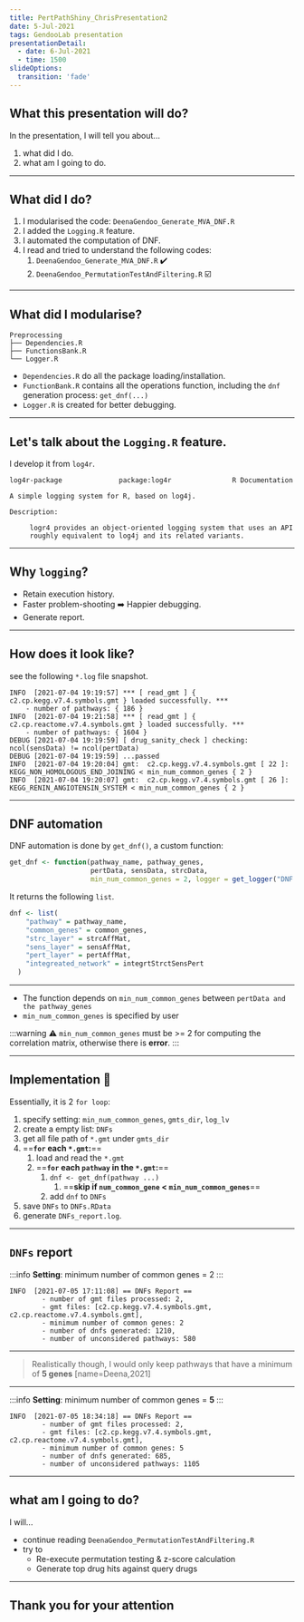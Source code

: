 ```yaml
---
title: PertPathShiny_ChrisPresentation2
date: 5-Jul-2021
tags: GendooLab presentation
presentationDetail:
  - date: 6-Jul-2021
  - time: 1500
slideOptions:
  transition: 'fade'
---
```


<style>
.reveal {
  font-size: 28px;
}
</style>

## What this presentation will do?

In the presentation, I will tell you about...

1. what did I do.
2. what am I going to do.

---

## What did I do?

1. I modularised the code: `DeenaGendoo_Generate_MVA_DNF.R`
2. I added the `Logging.R` feature.
3. I automated the computation of DNF.
4. I read and tried to understand the following codes:
   1. `DeenaGendoo_Generate_MVA_DNF.R` :heavy_check_mark: 
   2. `DeenaGendoo_PermutationTestAndFiltering.R` :ballot_box_with_check: 

---

## What did I modularise?

```
Preprocessing
├── Dependencies.R
├── FunctionsBank.R
└── Logger.R
```

- `Dependencies.R` do all the package loading/installation.
- `FunctionBank.R` contains all the operations function, including the `dnf` generation process: `get_dnf(...)`
- `Logger.R` is created for better debugging.

----

## Let's talk about the `Logging.R` feature.

I develop it from `log4r`.

```
log4r-package              package:log4r               R Documentation

A simple logging system for R, based on log4j.

Description:

     logr4 provides an object-oriented logging system that uses an API
     roughly equivalent to log4j and its related variants.
```

----

## Why `logging`?

- Retain execution history.
- Faster problem-shooting :arrow_right: Happier debugging.
- Generate report.

----

## How does it look like?

see the following `*.log` file snapshot.

```log
INFO  [2021-07-04 19:19:57] *** [ read_gmt ] { c2.cp.kegg.v7.4.symbols.gmt } loaded successfully. ***
 	- number of pathways: { 186 }
INFO  [2021-07-04 19:21:58] *** [ read_gmt ] { c2.cp.reactome.v7.4.symbols.gmt } loaded successfully. ***
 	- number of pathways: { 1604 }
DEBUG [2021-07-04 19:19:59] [ drug_sanity_check ] checking:  ncol(sensData) != ncol(pertData)
DEBUG [2021-07-04 19:19:59] ...passed
INFO  [2021-07-04 19:20:04] gmt:  c2.cp.kegg.v7.4.symbols.gmt [ 22 ]: 
KEGG_NON_HOMOLOGOUS_END_JOINING < min_num_common_genes { 2 }
INFO  [2021-07-04 19:20:07] gmt:  c2.cp.kegg.v7.4.symbols.gmt [ 26 ]: KEGG_RENIN_ANGIOTENSIN_SYSTEM < min_num_common_genes { 2 }
```

---

## DNF automation

DNF automation is done by `get_dnf()`, a custom function:

```r
get_dnf <- function(pathway_name, pathway_genes,
                    pertData, sensData, strcData,
                    min_num_common_genes = 2, logger = get_logger("DNF.log", log_lv = "DEBUG"))
```

It returns the following `list`.

```r
dnf <- list(
    "pathway" = pathway_name,
    "common_genes" = common_genes,
    "strc_layer" = strcAffMat,
    "sens_layer" = sensAffMat,
    "pert_layer" = pertAffMat,
    "integreated_network" = integrtStrctSensPert
  )
```

----

- The function depends on `min_num_common_genes` between `pertData and the pathway_genes`
- `min_num_common_genes` is specified by user

:::warning
:warning: `min_num_common_genes` must be >= 2 for computing the correlation matrix, otherwise there is **error**.
:::

----

## Implementation :pushpin:

Essentially, it is 2 `for loop`:

1. specify setting: `min_num_common_genes`, `gmts_dir`, `log_lv`
2. create a empty list: `DNFs`
3. get all file path of `*.gmt` under `gmts_dir`
4. ==**`for` each `*.gmt`:**==
   1. load and read the `*.gmt` 
   2. ==**`for` each `pathway` in the `*.gmt`:**==
      1. `dnf <- get_dnf(pathway ...)`
         1. ==**skip if `num_common_gene` < `min_num_common_genes`**==
      2. add `dnf` to `DNFs`
5. save `DNFs` to `DNFs.RData`
6. generate `DNFs_report.log`.


---

## `DNFs` report

:::info
**Setting**: minimum number of common genes = 2
:::

```log
INFO  [2021-07-05 17:11:08] == DNFs Report ==
        - number of gmt files processed: 2,
        - gmt files: [c2.cp.kegg.v7.4.symbols.gmt, c2.cp.reactome.v7.4.symbols.gmt],
        - minimum number of common genes: 2
        - number of dnfs generated: 1210,
        - number of unconsidered pathways: 580
```

----

> Realistically though, I would only keep pathways that have a minimum of **5 genes** [name=Deena,2021]

----

:::info
**Setting**: minimum number of common genes = **5**
:::

```log
INFO  [2021-07-05 18:34:18] == DNFs Report ==
        - number of gmt files processed: 2,
        - gmt files: [c2.cp.kegg.v7.4.symbols.gmt, c2.cp.reactome.v7.4.symbols.gmt],
        - minimum number of common genes: 5
        - number of dnfs generated: 685,
        - number of unconsidered pathways: 1105
```

---

## what am I going to do?

I will...

- continue reading `DeenaGendoo_PermutationTestAndFiltering.R`
- try to
  - Re-execute permutation testing & z-score calculation
  - Generate top drug hits against query drugs

---

## Thank you for your attention